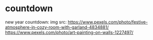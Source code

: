 # countdown
new year countdown:
img src: https://www.pexels.com/photo/festive-atmosphere-in-cozy-room-with-garland-4834881/
https://www.pexels.com/photo/art-painting-on-walls-1227497/
